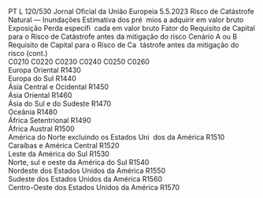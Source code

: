 PT  L 120/530 Jornal Oficial da União Europeia 5.5.2023
 Risco de Catástrofe Natural — Inundações  Estimativa dos pré ­
mios a adquirir em 
valor bruto  Exposição  Perda especifi ­
cada em valor 
bruto  Fator do Requisito 
de Capital para o 
Risco de Catástrofe 
antes da mitigação 
do risco  Cenário A ou 
B Requisito de Capital 
para o Risco de Ca ­
tástrofe antes da 
mitigação do risco  (cont.)  
C0210  C0220  C0230  C0240  C0250  C0260  
Europa Oriental  R1430  
Europa do Sul  R1440  
Ásia Central e Ocidental  R1450  
Ásia Oriental  R1460  
Ásia do Sul e do Sudeste  R1470  
Oceânia  R1480  
África Setentrional  R1490  
África Austral  R1500  
América do Norte excluindo os Estados Uni ­
dos da América  R1510  
Caraíbas e América Central  R1520  
Leste da América do Sul  R1530  
Norte, sul e oeste da América do Sul  R1540  
Nordeste dos Estados Unidos da América  R1550  
Sudeste dos Estados Unidos da América  R1560  
Centro-Oeste dos Estados Unidos da América  R1570